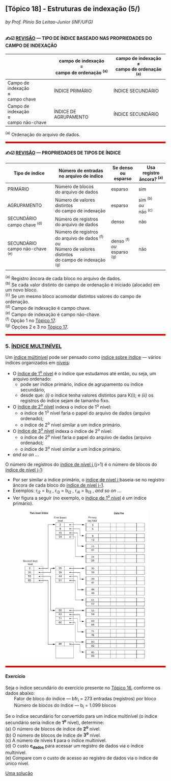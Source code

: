 ## [Tópico 18] - Estruturas de indexação (5/)
###### *by Prof. Plinio Sa Leitao-Junior (INF/UFG)*

#### &#x270D;&#9745; <ins>REVISÃO</ins> &#8212; TIPO DE ÍNDICE BASEADO NAS PROPRIEDADES DO CAMPO DE INDEXAÇÃO

||campo de indexação<br>**&#61;**<br>campo de ordenação <sup>(a)</sup>|campo de indexação<br>**&#8800;**<br>campo de ordenação <sup>(a)</sup>|
|-|-|-|
|Campo de indexação<br>**&#61;**<br>campo chave|ÍNDICE PRIMÁRIO|ÍNDICE SECUNDÁRIO|
|Campo de indexação<br>**&#61;**<br>campo não-chave|ÍNDICE DE AGRUPAMENTO|ÍNDICE SECUNDÁRIO|

<sup>(a)</sup> Ordenação do arquivo de dados.<br>

<hr style="border:2px solid red">

#### &#x270D;&#9745; <ins>REVISÃO</ins> &#8212; PROPRIEDADES DE TIPOS DE ÍNDICE

|Tipo de índice|Número de entradas<br>no arquivo de índice|Se denso<br>ou esparso|Usa registro<br>âncora? <sup>(a)</sup>|
|-|-|-|-|
|PRIMÁRIO|Número de blocos<br>do arquivo de dados|esparso|sim|
|AGRUPAMENTO|Número de valores distintos<br>do campo de indexação|esparso|sim <sup>(b)</sup><br>_ou_<br>não <sup>(c)</sup>|
|SECUNDÁRIO<br>campo chave <sup>(d)</sup>|Número de registros<br>do arquivo de dados|denso|não|
|SECUNDÁRIO<br>campo não-chave <sup>(e)</sup>|Número de registros<br>do arquivo de dados <sup>(f)</sup><br>_ou_<br>Número de valores distintos<br>do campo de indexação <sup>(g)</sup>|denso <sup>(f)</sup><br>_ou_<br>esparso <sup>(g)</sup>|não|

<sup>(a)</sup> Registro âncora de cada bloco no arquivo de dados.<br>
<sup>(b)</sup> Se cada valor distinto do campo de ordenação é iniciado (alocado) em um novo bloco.<br>
<sup>(c)</sup> Se um mesmo bloco acomodar distintos valores do campo de ordenação.<br>
<sup>(d)</sup> Campo de indexação é campo chave.<br>
<sup>(e)</sup> Campo de indexação é campo não-chave.<br>
<sup>(f)</sup> Opção 1 no [Tópico 17](./topico-17.md).<br>
<sup>(g)</sup> Opções 2 e 3 no [Tópico 17](./topico-17.md).<br>

<hr style="border:2px solid red">

### 5. <ins>ÍNDICE MULTINÍVEL</ins>

Um <ins>índice múltinível</ins> pode ser pensado como <ins>índice sobre índice</ins> &#8213; vários índices organizados em <ins>níveis</ins>:
- O <ins>índice de 1<sup>o</sup> nível</ins> é o índice que estudamos até então, ou seja, um arquivo ordenado:
  - pode ser índice primário, índice de agrupamento ou índice secundário,
  - desde que: _(i)_ o índice tenha valores distintos para K(i); e _(ii)_ os registros do índice sejam de tamanho fixo.
- O <ins>índice de 2<sup>o</sup> nível</ins> indexa o índice de 1<sup>o</sup> nível:
  - o índice de 1<sup>o</sup> nível faria o papel do arquivo de dados (arquivo ordenado);
  - o índice de 2<sup>o</sup> nível similar a um índice primário.
- O <ins>índice de 3<sup>o</sup> nível</ins> indexa o índice de 2<sup>o</sup> nível:
  - o índice de 2<sup>o</sup> nível faria o papel do arquivo de dados (arquivo ordenado);
  - o índice de 3<sup>o</sup> nível similar a um índice primário.
- _and so on_ ...

O número de registros do <ins>índice de nível j </ins> (j>1) é o número de blocos do <ins>índice de nível j-1</ins>:
- Por ser similar a índice primário, o <ins>índice de nível j </ins> baseia-se no registro âncora de cada bloco do <ins>índice de nível j-1</ins>.
- Exemplos: r<sub>i2</sub> = b<sub>i1</sub> , r<sub>i3</sub> = b<sub>i2</sub> , r<sub>i4</sub> = b<sub>i3</sub> , _and so on_ ...
- Ver figura a seguir (no exemplo, o <ins>índice de 1<sup>o</sup> nível</ins> é um índice primário).

&nbsp;&nbsp;&nbsp;&nbsp;&nbsp;&nbsp;&nbsp;&nbsp;&nbsp;&nbsp;&nbsp;&nbsp;<img src="../media/arquivo-39.jpg" width="400">

<hr style="border:2px solid red">

#### Exercício

Seja o índice secundário do exercício presente no [Tópico 16](./topico-16.md), conforme os dados abaixo:<br>
&nbsp;&nbsp;&nbsp;&nbsp;&nbsp;&nbsp; Fator de bloco do índice &#8213; bfr<sub>i</sub> = 273 entradas (registros) por bloco<br>
&nbsp;&nbsp;&nbsp;&nbsp;&nbsp;&nbsp; Número de blocos do índice &#8213; b<sub>i</sub> = 1.099 blocos<br>

Se o índice secundário for convertido para um índice multinível (o índice secundário seria índice de **1<sup>o</sup>** nível), determine:<br>
(a) O número de blocos de índice de **2<sup>o</sup>** nível.<br>
(b) O número de blocos de índice de **3<sup>o</sup>** nível.<br>
(c) A número de níveis **t** para o índice multinível.<br>
(d) O custo **c<sub>dados</sub>** para acessar um registro de dados via o índice multinível.<br>
(e) Compare com o custo de acesso ao registro de dados via o índice de único nível.

[Uma solução](./topico-18solucao-01.md)

